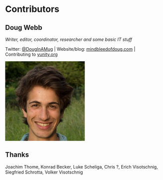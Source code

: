 # Contributors

## Doug Webb

_Writer, editor, coordinator, researcher and some basic IT stuff_

Twitter: [@DougInAMug](https://twitter.com/DougInAMug) | Website/blog: [mindbleedofdoug.com](....) | Contributing to [yunity.org](https://yunity.org) 

<!--
# Perhaps cool if we write the bio of another... blanking.

What is important to me

Chemistry
experiences
hope
many other problems due to people not cooperating but competing

Saw problems, realized they were connected, currently focussed on people.  

For some years now my mind keeps returning to the subject of how people organize. The question that subsequently keeps me up at night is: How can people like you and I arrange ourselves to do the things we want with less wasted energy, time and resources and more equality, autonomy and joy? 

I've been lucky to participate in a lot of different groups in a lot of ways: the first child in a nuclear family of 5, a citizen of Scotland/The United Kingdom/The European Union, a pupil in a state school, the head boy of a high school, a member at a church AGM, a student at a university, a user of a buyer cooperative, a volunteer at a worker cooperative, an employee of a corporation, a researcher in a PhD team, a voter in a national referendum, a camper at a protest village, a resident of an occupied building, a journeyman in a tribe of nomads... 

You may think that _voluntary = without money = personally unsustainable._ So did I once, not so now. Please see my blog/site and yunity.org for how you too can decouple your desires from your survival
-->

![](zDougWebb.png)

## Thanks 

Joachim Thome, Konrad Becker, Luke Scheliga, Chris ?, Erich Visotschnig, Siegfried Schrotta, Volker Visotschnig
